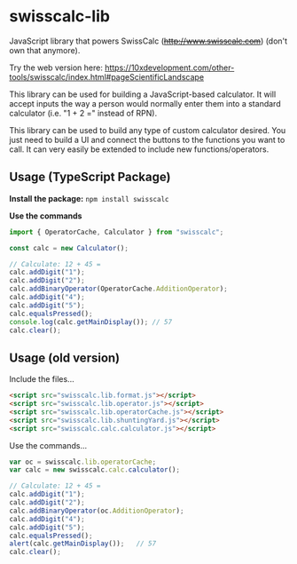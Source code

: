 # swisscalc-lib
JavaScript library that powers SwissCalc (~~http://www.swisscalc.com~~) (don't own that anymore).

Try the web version here:
https://10xdevelopment.com/other-tools/swisscalc/index.html#pageScientificLandscape

This library can be used for building a JavaScript-based calculator. 
It will accept inputs the way a person would normally enter them into a standard calculator (i.e. "1 + 2 =" instead of RPN).

This library can be used to build any type of custom calculator desired.
You just need to build a UI and connect the buttons to the functions you want to call.
It can very easily be extended to include new functions/operators.

## Usage (TypeScript Package)

**Install the package:**
`npm install swisscalc`

**Use the commands**
```ts
import { OperatorCache, Calculator } from "swisscalc";

const calc = new Calculator();

// Calculate: 12 + 45 =
calc.addDigit("1");
calc.addDigit("2");
calc.addBinaryOperator(OperatorCache.AdditionOperator);
calc.addDigit("4");
calc.addDigit("5");
calc.equalsPressed();
console.log(calc.getMainDisplay());	// 57
calc.clear();
```


## Usage (old version)

Include the files...

```html
<script src="swisscalc.lib.format.js"></script>
<script src="swisscalc.lib.operator.js"></script>
<script src="swisscalc.lib.operatorCache.js"></script>
<script src="swisscalc.lib.shuntingYard.js"></script>
<script src="swisscalc.calc.calculator.js"></script>
```

Use the commands...

```javascript
var oc = swisscalc.lib.operatorCache;
var calc = new swisscalc.calc.calculator();

// Calculate: 12 + 45 =
calc.addDigit("1");
calc.addDigit("2");
calc.addBinaryOperator(oc.AdditionOperator);
calc.addDigit("4");
calc.addDigit("5");
calc.equalsPressed();
alert(calc.getMainDisplay());	// 57
calc.clear();
```
